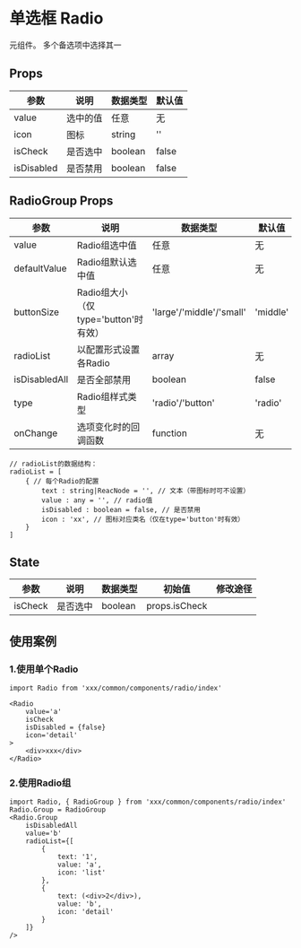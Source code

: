 # 单选框 Radio

元组件。
多个备选项中选择其一

## Props
| 参数 | 说明 | 数据类型 | 默认值 |
| - | - | - | - |
| value | 选中的值 | 任意 | 无 |
| icon | 图标 | string | '' |
| isCheck | 是否选中 | boolean | false |
| isDisabled | 是否禁用 | boolean | false |

## RadioGroup Props
| 参数 | 说明 | 数据类型 | 默认值 |
| - | - | - | - |
| value | Radio组选中值 | 任意 | 无 |
| defaultValue | Radio组默认选中值 | 任意 | 无 |
| buttonSize | Radio组大小（仅type='button'时有效） | 'large'/'middle'/'small' | 'middle' |
| radioList | 以配置形式设置各Radio | array | 无 |
| isDisabledAll | 是否全部禁用 | boolean | false |
| type | Radio组样式类型 | 'radio'/'button' | 'radio' |
| onChange | 选项变化时的回调函数 | function | 无 |

```
// radioList的数据结构：
radioList = [
    { // 每个Radio的配置
        text : string|ReacNode = '', // 文本（带图标时可不设置）
        value : any = '', // radio值
        isDisabled : boolean = false, // 是否禁用
        icon : 'xx', // 图标对应类名（仅在type='button'时有效）
    }
]
```

## State
| 参数 | 说明 | 数据类型 | 初始值 | 修改途径
| - | - | - | - | - |
| isCheck | 是否选中 | boolean | props.isCheck | |

## 使用案例
### 1.使用单个Radio
```
import Radio from 'xxx/common/components/radio/index'

<Radio
    value='a'
    isCheck
    isDisabled = {false}
    icon='detail'
>
    <div>xxx</div>
</Radio>
```

### 2.使用Radio组
```
import Radio, { RadioGroup } from 'xxx/common/components/radio/index'
Radio.Group = RadioGroup
<Radio.Group
    isDisabledAll
    value='b'
    radioList={[
        {
            text: '1',
            value: 'a',
            icon: 'list'
        },
        {
            text: (<div>2</div>),
            value: 'b',
            icon: 'detail'
        }
    ]}
/>
```